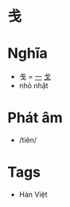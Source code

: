 # 戋

# Nghĩa
* 戋 = [一](一.md) [戈](戈.md)
* nhỏ nhặt

# Phát âm
* /tiên/

# Tags
* Hán Việt

<script>window.HANZI_FIELD='戋';</script>
